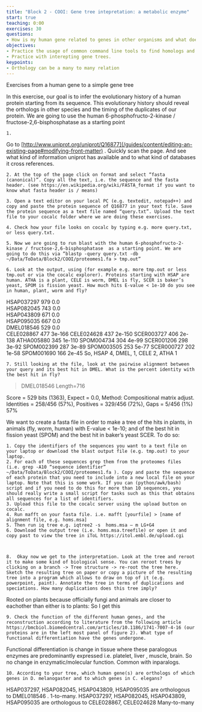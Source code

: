 ```yaml
---
title: "Block 2 - COOI: Gene tree intepretation: a metabolic enzyme"
start: true
teaching: 0:00
exercises: 30
questions:
- How is my human gene related to genes in other organisms and what does this tell me about gene duplication 
objectives:
- Practice the usage of common command line tools to find homologs and build trees.
- Practice with interepting gene trees. 
keypoints:
- Orthology can be a many to many relation 
---
```


Exercises from a human gene to a simple gene tree

In this exercise, our goal is to infer the evolutionary history of a human protein starting from its sequence. This evolutionary history should reveal the orthologs in other species and the timing of the duplicates of our protein. We are going to use the human 6-phosphofructo-2-kinase / fructose-2,6-bisphosphatase as a starting point

    1. 
    
    
    
Go to  [http://www.uniprot.org/uniprot/Q16877](/guides/content/editing-an-existing-page#modifying-front-matter) . Quickly scan the page. And see what kind of information uniprot has available and to what kind of databases it cross references.

    2. At the top of the page click on format and select “fasta (canonical)”. Copy all the text, i.e. the sequence and the fasta header. (see https://en.wikipedia.org/wiki/FASTA_format if you want to know what fasta header is / means)

    3. Open a text editor on your local PC (e.g. textedit, notepad++) and copy and paste the protein sequence of Q16877 in your text file. Save the protein sequence as a text file named “query.txt”. Upload the text file to your cocalc folder where we are doing these exercises.

    4. Check how your file looks on cocalc by typing e.g. more query.txt, or less query.txt.

    5. Now we are going to run blast with the human 6-phosphofructo-2-kinase / fructose-2,6-bisphosphatase  as a starting point. We are going to do this via “blastp -query query.txt -db ~/Data/ToData/Block2/COOI/proteomes1.fa > tmp.out”

    6. Look at the output, using (for example e.g. more tmp.out or less tmp.out or via the cocalc explorer). Proteins starting with HSAP are human. ATHA is a plant, CELE is worm, DMEL is fly, SCER is baker’s yeast, SPOM is fission yeast. How much hits E-value < 1e-10 do you see in human, plant, worm and fly?

  HSAP037297                                                          979     0.0   
  HSAP082045                                                          743     0.0   
  HSAP043809                                                          671     0.0   
  HSAP095035                                                          667     0.0   
  DMEL018546                                                          529     0.0   
  CELE028867                                                          477     3e-166
  CELE024628                                                          437     2e-150
  SCER003727                                                          406     2e-138
  ATHA005880                                                          345     1e-110
  SPOM004734                                                          304     4e-99 
  SCER001206                                                          298     3e-92 
  SPOM002399                                                          287     3e-89 
  SPOM003505                                                          253     5e-77 
  SCER000727                                                          202     1e-58 
  SPOM001690                                                          166     2e-45
So, HSAP 4, DMEL, 1, CELE 2, ATHA 1
  
    7. Still looking at the file, look at the pairwise alignment between your query and its best hit in DMEL. What is the percent identity with the best hit in fly?

> DMEL018546
Length=716

 Score = 529 bits (1363),  Expect = 0.0, Method: Compositional matrix adjust.
 Identities = 258/456 (57%), Positives = 329/456 (72%), Gaps = 5/456 (1%)
57%


We want to create a fasta file in order to make a tree of the hits in plants, in animals (fly, worm, human) with E-value < 1e-10; and of the best hit in fission yeast (SPOM) and the best hit in baker’s yeast SCER. To do so:

    1. Copy the identifiers of the sequences you want to a text file on your laptop or download the blast output file (e.g. tmp.out) to your laptop.
    2. For each of these sequences grep them from the proteomes files (i.e. grep -A10 “sequence identifier” ~/Data/ToData/Block2/COOI/proteomes1.fa ). Copy and paste the sequence of each protein that you need to include into a new local file on your laptop. Note that this is some work. If you can (python/awk/bash) script and if you need to do this for more than 10 sequences, you should really write a small script for tasks such as this that obtains all sequences for a list of identifiers.
    3. Upload this file to the cocalc server using the upload button on cocalc. 
    4. Run mafft on your fasta file. i.e. mafft [yourfile] > [name of alignment file, e.g. homs.msa]
    5. Then run iq tree e.g. iqtree2 -s  homs.msa – m LG+G4
    6. Download the output tree (i.e. homs.msa.treefile) or open it and copy past to view the tree in iToL https://itol.embl.de/upload.cgi



    8.  Okay now we get to the interpretation. Look at the tree and reroot it to make some kind of biological sense. You can reroot trees by clicking on a branch -> Tree structure -> re-root the tree here. Sketch the resulting tree on paper or copy a picture of the resulting tree into a program which allows to draw on top of it (e.g. powerpoint, paint). Annotate the tree in terms of duplications and speciations. How many duplications does this tree imply? 
Rooted on plants because officially fungi and animals are closer to eachother than either is to plants: So I get this

    9. Check the function of the different human genes, and the reconstruction according to literature from the following article https://bmcbiol.biomedcentral.com/articles/10.1186/1741-7007-4-16 (our proteins are in the left most panel of figure 2). What type of functional differentiation have the genes undergone.
Functional differentiation is change in tissue where these paralogous enzymes are predominantly expressed i.e. platelet, liver , muscle, brain. So no change in enzymatic/molecular function. Common with inparalogs. 


    10. According to your tree, which human gene(s) are orthologs of which genes in D. melanogaster and to which genes in C. elegans? 
HSAP037297, HSAP082045, HSAP043809, HSAP095035 are orthologous to DMEL018546 . 1-to-many.
HSAP037297, HSAP082045, HSAP043809, HSAP095035 are orthologous to CELE028867, CELE024628 Many-to-many




